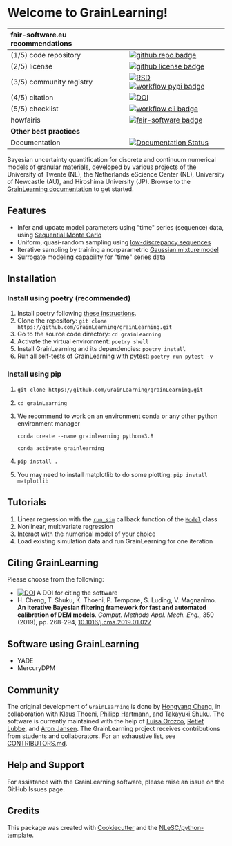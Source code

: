 
# Welcome to GrainLearning!

| fair-software.eu recommendations | |
| :-- | :--  |
| (1/5) code repository              | [![github repo badge](https://img.shields.io/badge/github-repo-000.svg?logo=github&labelColor=gray&color=blue)](https://github.com/GrainLearning/grainlearning) |
| (2/5) license                      | [![github license badge](https://img.shields.io/github/license/GrainLearning/grainlearning)](https://github.com/GrainLearning/grainlearning) |
| (3/5) community registry           | [![RSD](https://img.shields.io/badge/rsd-grainlearning-00a3e3.svg)](https://research-software-directory.org/projects/granular-materials) [![workflow pypi badge](https://img.shields.io/pypi/v/grainlearning.svg?colorB=blue)](https://pypi.python.org/project/grainlearning/) |
| (4/5) citation                     | [![DOI](https://zenodo.org/badge/DOI/10.5281/zenodo.7123966.svg)](https://doi.org/10.5281/zenodo.7123966) |
| (5/5) checklist                    | [![workflow cii badge](https://bestpractices.coreinfrastructure.org/projects/6533/badge)](https://bestpractices.coreinfrastructure.org/projects/6533) |
| howfairis                          | [![fair-software badge](https://img.shields.io/badge/fair--software.eu-%E2%97%8F%20%20%E2%97%8F%20%20%E2%97%8F%20%20%E2%97%8F%20%20%E2%97%8B-yellow)](https://fair-software.eu) |
| **Other best practices**           | &nbsp; |
| Documentation                      | [![Documentation Status](https://readthedocs.org/projects/grainlearning/badge/?version=latest)](https://grainlearning.readthedocs.io/en/latest/?badge=latest) |

Bayesian uncertainty quantification for discrete and continuum numerical models of granular materials,
developed by various projects of the University of Twente (NL), the Netherlands eScience Center (NL), University of Newcastle (AU), and Hiroshima University (JP).
Browse to the [GrainLearning documentation](https://grainlearning.readthedocs.io/en/latest/) to get started. 

## Features
- Infer and update model parameters using "time" series (sequence) data, using [Sequential Monte Carlo](https://en.wikipedia.org/wiki/Particle_Filter)
- Uniform, quasi-random sampling using [low-discrepancy sequences](https://en.wikipedia.org/wiki/Halton_sequence) 
- Iterative sampling by training a nonparametric [Gaussian mixture model](https://scikit-learn.org/stable/modules/generated/sklearn.mixture.BayesianGaussianMixture.html)
- Surrogate modeling capability for "time" series data

[//]: # (- Hybrid physics-based and data-driven model evaluation strategy)

## Installation

### Install using poetry (recommended)

1. Install poetry following [these instructions](https://python-poetry.org/docs/#installation).
1. Clone the repository: `git clone https://github.com/GrainLearning/grainLearning.git`
1. Go to the source code directory: `cd grainLearning`
1. Activate the virtual environment: `poetry shell`
1. Install GrainLearning and its dependencies: `poetry install`
1. Run all self-tests of GrainLearning with pytest: `poetry run pytest -v`

### Install using pip

1. `git clone https://github.com/GrainLearning/grainLearning.git`
1. `cd grainLearning`
1. We recommend to work on an environment conda or any other python environment manager

    `conda create --name grainlearning python=3.8`
  
    `conda activate grainlearning`
 
1. `pip install .`
1. You may need to install matplotlib to do some plotting: `pip install matplotlib`

## Tutorials

1. Linear regression with the [`run_sim`](https://github.com/GrainLearning/grainLearning/blob/main/tutorials/linear_regression/linear_reg_solve.py#L13) callback function of the [`Model`](https://github.com/GrainLearning/grainLearning/blob/main/grainlearning/models.py) class
2. Nonlinear, multivariate regression
3. Interact with the numerical model of your choice
4. Load existing simulation data and run GrainLearning for one iteration 

[//]: # (5. Can you extend tutorial 1 to interactions between two particles?)

## Citing GrainLearning

Please choose from the following:
- [![DOI](https://zenodo.org/badge/DOI/10.5281/zenodo.7123966.svg)](https://doi.org/10.5281/zenodo.7123966) A DOI for citing the software 
- H. Cheng, T. Shuku, K. Thoeni, P. Tempone, S. Luding, V. Magnanimo. **An iterative Bayesian filtering framework for fast and automated calibration of DEM models**. _Comput. Methods Appl. Mech. Eng.,_ 350 (2019), pp. 268-294, [10.1016/j.cma.2019.01.027](https://doi.org/10.1016/j.cma.2019.01.027)

## Software using GrainLearning

- YADE
- MercuryDPM

## Community

The original development of `GrainLearning` is done by [Hongyang Cheng](hongyangcheng.weebly.com), in collaboration with [Klaus Thoeni](), [Philipp Hartmann](), and [Takayuki Shuku]().
The software is currently maintained with the help of [Luisa Orozco](), [Retief Lubbe](), and [Aron Jansen]().
The GrainLearning project receives contributions from students and collaborators. For an exhaustive list, see [CONTRIBUTORS.md]().

## Help and Support

For assistance with the GrainLearning software, please raise an issue on the GitHub Issues page.

## Credits

This package was created with [Cookiecutter](https://github.com/audreyr/cookiecutter) and the [NLeSC/python-template](https://github.com/NLeSC/python-template).
